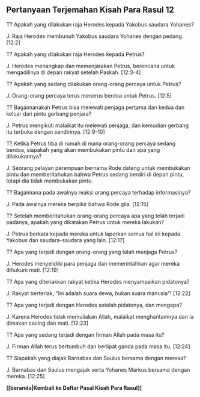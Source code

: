 ## Pertanyaan Terjemahan Kisah Para Rasul 12 ##

T? Apakah yang dilakukan raja Herodes kepada Yakobus saudara Yohanes?

J. Raja Herodes membunuh Yakobus saudara Yohanes dengan pedang. [12:2]

T? Apakah yang dilakukan raja Herodes kepada Petrus?

J. Herodes menangkap dan memenjarakan Petrus, berencana untuk mengadilinya di depan rakyat setelah Paskah. [12:3-4]

T? Apakah yang sedang dilakukan orang-orang percaya untuk Petrus? 

J. Orang-orang percaya terus menerus berdoa untuk Petrus. [12:5] 

T? Bagaimanakah Petrus bisa melewati penjaga pertama dan kedua dan keluar dari pintu gerbang penjara?

J. Petrus mengikuti malaikat itu melewati penjaga, dan kemudian gerbang itu terbuka dengan sendirinya. [12:9-10] 

T? Ketika Petrus tiba di rumah di mana orang-orang percaya sedang berdoa, siapakah yang akan membukakan pintu dan apa yang dilakukannya?

J. Seorang pelayan perempuan bernama Rode datang untuk membukakan pintu dan memberitahukan bahwa Petrus sedang berdiri di depan pintu, tetapi dia tidak membukakan pintu. 

T? Bagaimana pada awalnya reaksi orang percaya terhadap informasinya?

J. Pada awalnya mereka berpikir bahwa Rode gila. [12:15]

T? Setelah memberitahukan orang-orang percaya apa yang telah terjadi padanya, apakah yang dikatakan Petrus untuk mereka lakukan?

J. Petrus berkata kepada mereka untuk laporkan semua hal ini kepada Yakobus dan saudara-saudara yang lain. [12:17]

T? Apa yang terjadi dengan orang-orang yang telah menjaga Petrus?

J. Herodes menyelidiki para penjaga dan memerintahkan agar mereka dihukum mati. [12:19]

T? Apa yang diteriakkan rakyat ketika Herodes menyampaikan pidatonya?  

J. Rakyat berteriak, "Ini adalah suara dewa, bukan suara manusia"! [12:22] 

T? Apa yang terjadi dengan Herodes setelah pidatonya, dan mengapa?

J. Karena Herodes tidak memuliakan Allah, malaikat menghantamnya dan ia dimakan cacing dan mati. [12:23]

T? Apa yang sedang terjadi dengan firman Allah pada masa itu?

J. Firman Allah terus bertumbuh dan berlipat ganda pada masa itu. [12:24]

T? Siapakah yang diajak Barnabas dan Saulus bersama dengan mereka?

J. Barnabas dan Saulus mengajak serta Yohanes Markus bersama dengan mereka. [12:25]

__[[beranda|Kembali ke Daftar Pasal Kisah Para Rasul]]__

